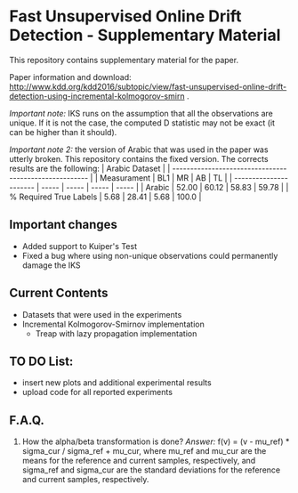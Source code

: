 # Fast Unsupervised Online Drift Detection - Supplementary Material

This repository contains supplementary material for the paper.

Paper information and download: http://www.kdd.org/kdd2016/subtopic/view/fast-unsupervised-online-drift-detection-using-incremental-kolmogorov-smirn .

*Important note:* IKS runs on the assumption that all the observations are unique. If it is not the case, the computed D statistic may not be exact (it can be higher than it should).

*Important note 2:* the version of Arabic that was used in the paper was utterly broken. This repository contains the fixed version. The corrects results are the following:
|                      Arabic Dataset                    |
| ------------------------------------------------------ |
| Measurament            | BL1   | MR    | AB    | TL    |
| ---------------------- | ----- | ----- | ----- | ----- |
| Arabic                 | 52.00 | 60.12 | 58.83 | 59.78 |
| % Required True Labels |  5.68 | 28.41 |  5.68 | 100.0 |


## Important changes

- Added support to Kuiper's Test
- Fixed a bug where using non-unique observations could permanently damage the IKS

## Current Contents

- Datasets that were used in the experiments
- Incremental Kolmogorov-Smirnov implementation
  - Treap with lazy propagation implementation

## TO DO List:

- insert new plots and additional experimental results
- upload code for all reported experiments

## F.A.Q.

1. How the alpha/beta transformation is done?
*Answer:* f(v) = (v - mu\_ref) \* sigma\_cur / sigma\_ref + mu\_cur, where mu\_ref and mu\_cur are the means for the reference and current samples, respectively, and sigma\_ref and sigma\_cur are the standard deviations for the reference and current samples, respectively.